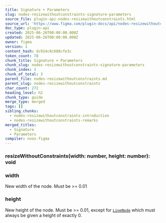 ```yaml
---
title: Signature + Parameters
slug: nodes-resizewithoutconstraints-signature-parameters
source_file: plugin-api-nodes-resizewithoutconstraints.html
source_url: 'https://www.figma.com/plugin-docs/api/nodes-resizewithoutconstraints/'
doc_type: plugin-api
created: 2025-06-26T00:00:00.000Z
updated: 2025-06-26T00:00:00.000Z
owner: figma
version: 1
content_hash: dc914c8c688cfe3c
token_count: 78
chunk_title: Signature + Parameters
chunk_slug: nodes-resizewithoutconstraints-signature-parameters
chunk_index: 1
chunk_of_total: 3
parent_file: nodes-resizewithoutconstraints.md
parent_slug: nodes-resizewithoutconstraints
char_count: 272
heading_level: h2
chunk_type: guide
merge_type: merged
tags: []
sibling_chunks:
  - nodes-resizewithoutconstraints-introduction
  - nodes-resizewithoutconstraints-remarks
merged_titles:
  - Signature
  - Parameters
compiler: noos-figma
---
```


### resizeWithoutConstraints(width: number, height: number): void

### width

New width of the node. Must be >= 0.01

### height

New height of the node. Must be >= 0.01, except for [`LineNode`](/plugin-docs/api/LineNode/) which must always be given a height of exactly 0.
